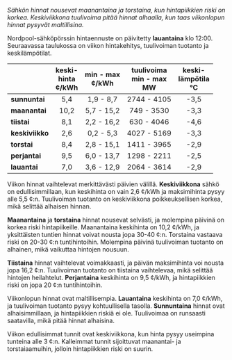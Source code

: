 *Sähkön hinnat nousevat maanantaina ja torstaina, kun hintapiikkien riski on korkea. Keskiviikkona tuulivoima pitää hinnat alhaalla, kun taas viikonlopun hinnat pysyvät maltillisina.*

Nordpool-sähköpörssin hintaennuste on päivitetty **lauantaina** klo 12:00. Seuraavassa taulukossa on viikon hintakehitys, tuulivoiman tuotanto ja keskilämpötilat.

|       | keski-<br>hinta<br>¢/kWh | min - max<br>¢/kWh | tuulivoima<br>min - max<br>MW | keski-<br>lämpötila<br>°C |
|:-------------|:----------------:|:----------------:|:-------------:|:-------------:|
| **sunnuntai**  | 5,4 | 1,9 - 8,7 | 2744 - 4105 | -3,5 |
| **maanantai**  | 10,2 | 5,7 - 15,2 | 749 - 3530 | -3,3 |
| **tiistai**    | 8,1 | 2,2 - 16,2 | 630 - 4046 | -4,6 |
| **keskiviikko**| 2,6 | 0,2 - 5,3 | 4027 - 5169 | -3,3 |
| **torstai**    | 8,4 | 2,8 - 15,1 | 1411 - 3965 | -2,9 |
| **perjantai**  | 9,5 | 6,0 - 13,7 | 1298 - 2211 | -2,5 |
| **lauantai**   | 7,0 | 3,6 - 12,9 | 2064 - 3614 | -2,9 |

Viikon hinnat vaihtelevat merkittävästi päivien välillä. **Keskiviikkona** sähkö on edullisimmillaan, kun keskihinta on vain 2,6 ¢/kWh ja maksimihinta pysyy alle 5,5 ¢:n. Tuulivoiman tuotanto on keskiviikkona poikkeuksellisen korkea, mikä selittää alhaisen hinnan. 

**Maanantaina** ja **torstaina** hinnat nousevat selvästi, ja molempina päivinä on korkea riski hintapiikeille. Maanantaina keskihinta on 10,2 ¢/kWh, ja yksittäisten tuntien hinnat voivat nousta jopa 30-40 ¢:n. Torstaina vastaava riski on 20-30 ¢:n tuntihintoihin. Molempina päivinä tuulivoiman tuotanto on alhainen, mikä vaikuttaa hintojen nousuun.

**Tiistaina** hinnat vaihtelevat voimakkaasti, ja päivän maksimihinta voi nousta jopa 16,2 ¢:n. Tuulivoiman tuotanto on tiistaina vaihtelevaa, mikä selittää hintojen heilahtelut. **Perjantaina** keskihinta on 9,5 ¢/kWh, ja hintapiikkien riski on jopa 20 ¢:n tuntihintoihin.

Viikonlopun hinnat ovat maltillisempia. **Lauantaina** keskihinta on 7,0 ¢/kWh, ja tuulivoiman tuotanto pysyy kohtuullisella tasolla. **Sunnuntaina** hinnat ovat alhaisimmillaan, ja hintapiikkien riskiä ei ole. Tuulivoimaa on runsaasti saatavilla, mikä pitää hinnat alhaisina.

Viikon edullisimmat tunnit ovat keskiviikkona, kun hinta pysyy useimpina tunteina alle 3 ¢:n. Kalleimmat tunnit sijoittuvat maanantai- ja torstaiaamuihin, jolloin hintapiikkien riski on suurin.
